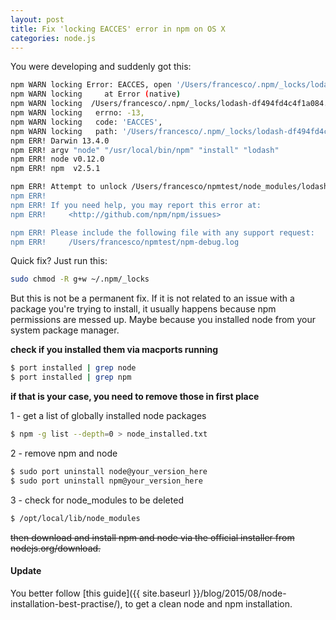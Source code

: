 ```yaml
---
layout: post
title: Fix 'locking EACCES' error in npm on OS X
categories: node.js
---
```


You were developing and suddenly got this:

```sh
npm WARN locking Error: EACCES, open '/Users/francesco/.npm/_locks/lodash-df494fd4c4f1a084.lock'
npm WARN locking     at Error (native)
npm WARN locking  /Users/francesco/.npm/_locks/lodash-df494fd4c4f1a084.lock failed { [Error: EACCES, open '/Users/francesco/.npm/_locks/lodash-df494fd4c4f1a084.lock']
npm WARN locking   errno: -13,
npm WARN locking   code: 'EACCES',
npm WARN locking   path: '/Users/francesco/.npm/_locks/lodash-df494fd4c4f1a084.lock' }
npm ERR! Darwin 13.4.0
npm ERR! argv "node" "/usr/local/bin/npm" "install" "lodash"
npm ERR! node v0.12.0
npm ERR! npm  v2.5.1

npm ERR! Attempt to unlock /Users/francesco/npmtest/node_modules/lodash, which hasn't been locked
npm ERR!
npm ERR! If you need help, you may report this error at:
npm ERR!     <http://github.com/npm/npm/issues>

npm ERR! Please include the following file with any support request:
npm ERR!     /Users/francesco/npmtest/npm-debug.log
```

Quick fix? Just run this:

```sh
sudo chmod -R g+w ~/.npm/_locks
```

But this is not be a permanent fix. If it is not related to an issue with a package you're trying to install, it usually happens because npm permissions are messed up. Maybe because you installed node from your system package manager.

**check if you installed them via macports running**

```sh
$ port installed | grep node
$ port installed | grep npm
```

**if that is your case, you need to remove those in first place**

1 - get a list of globally installed node packages

```sh
$ npm -g list --depth=0 > node_installed.txt
```

2 - remove npm and node

```sh
$ sudo port uninstall node@your_version_here
$ sudo port uninstall npm@your_version_here
```

3 - check for node_modules to be deleted

```sh
$ /opt/local/lib/node_modules
```

<del>then download and install npm and node via the official installer from nodejs.org/download.</del>

#### Update

You better follow [this guide]({{ site.baseurl }}/blog/2015/08/node-installation-best-practise/), to get a clean node and npm installation.
